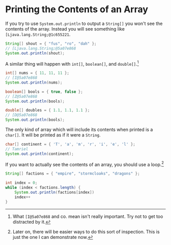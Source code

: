# Printing the Contents of an Array

If you try to use `System.out.println` to output a `String[]`
you won't see the contents of the array. Instead you will see
something like `[Ljava.lang.String;@1c655221`.

```java
String[] shout = { "fus", "ro", "dah" };
// [Ljava.lang.String;@5a07e868
System.out.println(shout);
```

A similar thing will happen with `int[]`, `boolean[]`, and `double[]`.[^gibberish]

```java
int[] nums = { 11, 11, 11 };
// [I@5a07e868
System.out.println(nums);

boolean[] bools = { true, false };
// [Z@5a07e868
System.out.println(bools);

double[] doubles = { 1.1, 1.1, 1.1 };
// [D@5a07e868
System.out.println(bools);
```

The only kind of array which will include its contents when printed is a `char[]`.
It will be printed as if it were a `String`.

```java
char[] continent = { 'T', 'a', 'm', 'r', 'i', 'e', 'l' };
// Tamriel
System.out.println(continent);
```

If you want to actually see the contents of an array, you should
use a loop.[^future]

```java
String[] factions = { "empire", "stormcloaks", "dragons" };

int index = 0;
while (index < factions.length) {
    System.out.println(factions[index])
    index++
}
```

[^gibberish]:
    What `[I@5a07e868` and co. mean isn't really important. Try not to
    get too distracted by it.

[^future]:
    Later on, there will be easier ways to do this sort of inspection. This is just the
    one I can demonstrate now.
